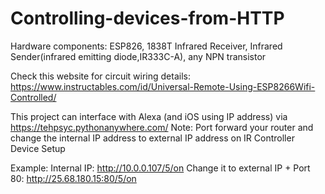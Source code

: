 # Controlling-devices-from-HTTP

Hardware components: ESP826, 1838T Infrared Receiver, Infrared Sender(infrared emitting diode,IR333C-A), any NPN transistor 

Check this website for circuit wiring details: https://www.instructables.com/id/Universal-Remote-Using-ESP8266Wifi-Controlled/

This project can interface with Alexa (and iOS using IP address) via https://tehpsyc.pythonanywhere.com/ 
Note: Port forward your router and change the internal IP address to external IP address on IR Controller Device Setup 

Example: 
Internal IP: http://10.0.0.107/5/on
Change it to external IP + Port 80: http://25.68.180.15:80/5/on 
  
